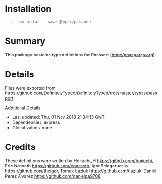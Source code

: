 # Installation
> `npm install --save @types/passport`

# Summary
This package contains type definitions for Passport (http://passportjs.org).

# Details
Files were exported from https://github.com/DefinitelyTyped/DefinitelyTyped/tree/master/types/passport

Additional Details
 * Last updated: Thu, 01 Nov 2018 21:34:13 GMT
 * Dependencies: express
 * Global values: none

# Credits
These definitions were written by Horiuchi_H <https://github.com/horiuchi>, Eric Naeseth <https://github.com/enaeseth>, Igor Belagorudsky <https://github.com/theigor>, Tomek Łaziuk <https://github.com/tlaziuk>, Daniel Perez Alvarez <https://github.com/danielpa9708>.
